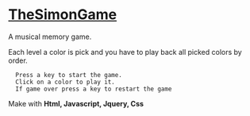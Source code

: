 <h1><a href="https://pikooli.github.io/TheSimonGame/.">TheSimonGame</a></h1>

A musical memory game. 

Each level a color is pick and you have to play back all picked colors by order.
```
  Press a key to start the game.
  Click on a color to play it.
  If game over press a key to restart the game
```

Make with <strong>Html, Javascript, Jquery, Css</strong>
